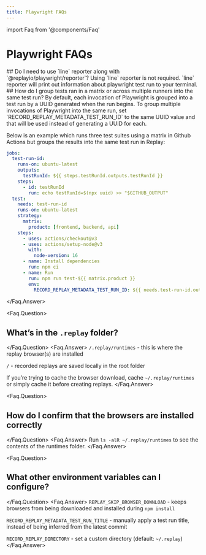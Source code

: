 ```yaml
---
title: Playwright FAQs
---
```


import Faq from '@components/Faq'

# Playwright FAQs

<Faq>
  <Faq.Question>
  ## Do I need to use `line` reporter along with `@replayio/playwright/reporter`?
  </Faq.Question>
  <Faq.Answer>
  Using `line` reporter is not required. `line` reporter will print out information about playwright test run to your terminal.
  </Faq.Answer>
  <Faq.Question>
## How do I group tests ran in a matrix or across multiple runners into the same test run?
</Faq.Question>
<Faq.Answer>
By default, each invocation of Playwright is grouped into a test run by a UUID generated when the run begins. To group multiple invocations of Playwright into the same run, set `RECORD_REPLAY_METADATA_TEST_RUN_ID` to the same UUID value and that will be used instead of generating a UUID for each.

Below is an example which runs three test suites using a matrix in Github Actions but groups the results into the same test run in Replay:

```yaml
jobs:
  test-run-id:
    runs-on: ubuntu-latest
    outputs:
      testRunId: ${{ steps.testRunId.outputs.testRunId }}
    steps:
      - id: testRunId
        run: echo testRunId=$(npx uuid) >> "$GITHUB_OUTPUT"
  test:
    needs: test-run-id
    runs-on: ubuntu-latest
    strategy:
      matrix:
        product: [frontend, backend, api]
    steps:
      - uses: actions/checkout@v3
      - uses: actions/setup-node@v3
        with:
          node-version: 16
      - name: Install dependencies
        run: npm ci
      - name: Run
        run: npm run test-${{ matrix.product }}
        env:
          RECORD_REPLAY_METADATA_TEST_RUN_ID: ${{ needs.test-run-id.outputs.testRunId }}

```
</Faq.Answer>

<Faq.Question>
## What’s in the `.replay` folder?
</Faq.Question>
<Faq.Answer>
`/.replay/runtimes` - this is where the replay browser(s) are installed

`/` - recorded replays are saved locally in the root folder

If you’re trying to cache the browser download, cache `~/.replay/runtimes` or simply cache it before creating replays.
</Faq.Answer>

<Faq.Question>
## How do I confirm that the browsers are installed correctly
</Faq.Question>
<Faq.Answer>
Run `ls -alR ~/.replay/runtimes` to see the contents of the runtimes folder.
</Faq.Answer>

<Faq.Question>
## What other environment variables can I configure?
</Faq.Question>
<Faq.Answer>
`REPLAY_SKIP_BROWSER_DOWNLOAD` - keeps browsers from being downloaded and installed during `npm install`

`RECORD_REPLAY_METADATA_TEST_RUN_TITLE` - manually apply a test run title, instead of being inferred from the latest commit

`RECORD_REPLAY_DIRECTORY` - set a custom directory (default: `~/.replay`)
</Faq.Answer>
</Faq>